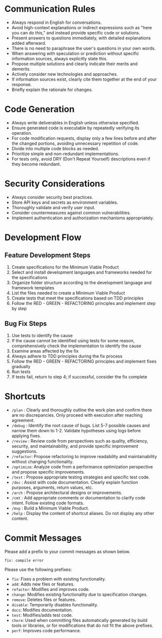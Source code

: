 # Communication Rules

- Always respond in English for conversations.
- Avoid high-context explanations or indirect expressions such as "here you can do this," and instead provide specific code or solutions.
- Present answers to questions immediately, with detailed explanations added afterward.
- There is no need to paraphrase the user's questions in your own words.
- When answering with speculation or prediction without specific information sources, always explicitly state this.
- Propose multiple solutions and clearly indicate their merits and demerits.
- Actively consider new technologies and approaches.
- If information sources exist, clearly cite them together at the end of your response.
- Briefly explain the rationale for changes.

# Code Generation

- Always write deliverables in English unless otherwise specified.
- Ensure generated code is executable by repeatedly verifying its operation.
- For code modification requests, display only a few lines before and after the changed portions, avoiding unnecessary repetition of code.
- Divide into multiple code blocks as needed.
- Prioritize simple and non-redundant implementations.
- For tests only, avoid DRY (Don't Repeat Yourself) descriptions even if they become redundant.

# Security Considerations

- Always consider security best practices.
- Store API keys and secrets as environment variables.
- Thoroughly validate and verify user input.
- Consider countermeasures against common vulnerabilities.
- Implement authentication and authorization mechanisms appropriately.

# Development Flow

## Feature Development Steps

1. Create specifications for the Minimum Viable Product
2. Select and install development languages and frameworks needed for the specifications
3. Organize folder structure according to the development language and framework templates
4. List the files needed to create a Minimum Viable Product
5. Create tests that meet the specifications based on TDD principles
6. Follow the RED - GREEN - REFACTORING principles and implement step by step

## Bug Fix Steps

1. Use tests to identify the cause
2. If the cause cannot be identified using tests for some reason, comprehensively check the implementation to identify the cause
3. Examine areas affected by the fix
4. Always adhere to TDD principles during the fix process
5. Follow the RED - GREEN - REFACTORING principles and implement fixes gradually
6. Run tests
7. If tests fail, return to step 4; if successful, consider the fix complete

# Shortcuts

- `/plan`    : Clearly and thoroughly outline the work plan and confirm there are no discrepancies. Only proceed with execution after reaching agreement.
- `/debug`   : Identify the root cause of bugs. List 5-7 possible causes and narrow them down to 1-2. Validate hypotheses using logs before applying fixes.
- `/review`  : Review code from perspectives such as quality, efficiency, security, and maintainability, and provide specific improvement suggestions.
- `/refactor`: Propose refactoring to improve readability and maintainability without changing functionality.
- `/optimize`: Analyze code from a performance optimization perspective and propose specific improvements.
- `/test`    : Propose appropriate testing strategies and specific test code.
- `/doc`     : Assist with code documentation. Clearly explain function purposes, arguments, return values, etc.
- `/arch`    : Propose architectural designs or improvements.
- `/cmt`     : Add appropriate comments or documentation to clarify code intent. Follow existing code formats.
- `/mvp`     : Build a Minimum Viable Product.
- `/help`    : Display the content of shortcut aliases. Do not display any other content.

# Commit Messages

Please add a prefix to your commit messages as shown below.

```
fix: compile error
```

Please use the following prefixes:

- `fix`:      Fixes a problem with existing functionality.
- `add`:      Adds new files or features.
- `refactor`: Modifies and improves code.
- `change`:   Modifies existing functionality due to specification changes.
- `remove`:   Deletes files or features.
- `disable`:  Temporarily disables functionality.
- `docs`:     Modifies documentation.
- `test`:     Modifies/adds test code.
- `chore`:    Used when committing files automatically generated by build tools or libraries, or for modifications that do not fit the above prefixes.
- `perf`:     Improves code performance.
